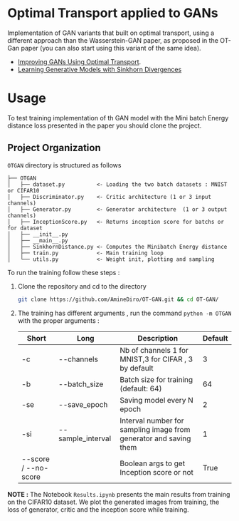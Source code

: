 # Optimal Transport applied to GANs 

Implementation of GAN variants that built on optimal transport, using a different approach than the Wasserstein-GAN paper, as proposed in the OT-Gan paper (you can also start using this variant of the same idea).
* [Improving GANs Using Optimal Transport](https://arxiv.org/abs/1803.05573).
* [Learning Generative Models with Sinkhorn Divergences](https://arxiv.org/abs/1706.00292)

# Usage

To test training implementation of th GAN model with the Mini batch Energy distance loss presented in the paper you should clone the project. 


Project Organization
------------

`OTGAN` directory is structured as follows  

   
    ├── OTGAN
    │   ├── dataset.py          <- Loading the two batch datasets : MNIST or CIFAR10
    │   ├── Discriminator.py    <- Critic architecture (1 or 3 input channels)
    │   ├── Generator.py        <- Generator architecture  (1 or 3 output channels)
    │   ├── InceptionScore.py   <- Returns inception score for batchs or for dataset
    │   ├── __init__.py
    │   ├── __main__.py
    │   ├── SinkhornDistance.py <- Computes the Minibatch Energy distance
    │   ├── train.py            <- Main training loop
    │   └── utils.py            <- Weight init, plotting and sampling



To run the training follow these steps :
1. Clone the repository and cd to the directory
    ```bash
    git clone https://github.com/AmineDiro/OT-GAN.git && cd OT-GAN/
    ```
2. The training has different arguments , run  the command `python -m OTGAN` with the proper arguments : 

    | Short                | Long         | Description                                                       | Default |
    |----------------------|--------------|-------------------------------------------------------------------|---------|
    | -c                   | --channels   | Nb of channels 1 for MNIST,3 for CIFAR , 3 by default             | 3       |
    | -b                   | --batch_size | Batch size for training (default: 64)                             | 64      |
    | -se                  | --save_epoch | Saving model every N epoch                                        | 2       |
    | -si                  | --sample_interval| Interval number for sampling image from generator and saving them | 1       |
    | --score / --no-score |              | Boolean args to get Inception score or not                        | True        | 

**NOTE :** The Notebook `Results.ipynb` presents the main results from training on the CIFAR10 dataset. We plot the generated images from training, the loss of generator, critic and the inception score while training.

